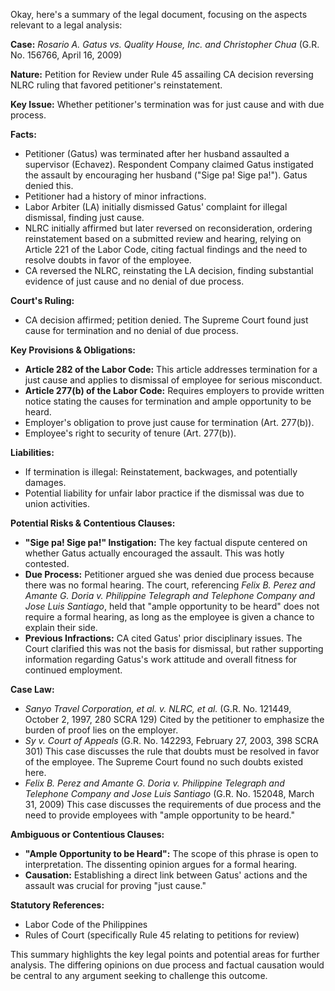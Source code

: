 Okay, here's a summary of the legal document, focusing on the aspects relevant to a legal analysis:

**Case:** *Rosario A. Gatus vs. Quality House, Inc. and Christopher Chua* (G.R. No. 156766, April 16, 2009)

**Nature:** Petition for Review under Rule 45 assailing CA decision reversing NLRC ruling that favored petitioner's reinstatement.

**Key Issue:** Whether petitioner's termination was for just cause and with due process.

**Facts:**

*   Petitioner (Gatus) was terminated after her husband assaulted a supervisor (Echavez). Respondent Company claimed Gatus instigated the assault by encouraging her husband ("Sige pa! Sige pa!"). Gatus denied this.
*   Petitioner had a history of minor infractions.
*   Labor Arbiter (LA) initially dismissed Gatus' complaint for illegal dismissal, finding just cause.
*   NLRC initially affirmed but later reversed on reconsideration, ordering reinstatement based on a submitted review and hearing, relying on Article 221 of the Labor Code, citing factual findings and the need to resolve doubts in favor of the employee.
*   CA reversed the NLRC, reinstating the LA decision, finding substantial evidence of just cause and no denial of due process.

**Court's Ruling:**

*   CA decision affirmed; petition denied. The Supreme Court found just cause for termination and no denial of due process.

**Key Provisions & Obligations:**

*   **Article 282 of the Labor Code:** This article addresses termination for a just cause and applies to dismissal of employee for serious misconduct.
*   **Article 277(b) of the Labor Code:** Requires employers to provide written notice stating the causes for termination and ample opportunity to be heard.
*   Employer's obligation to prove just cause for termination (Art. 277(b)).
*   Employee's right to security of tenure (Art. 277(b)).

**Liabilities:**

*   If termination is illegal: Reinstatement, backwages, and potentially damages.
*   Potential liability for unfair labor practice if the dismissal was due to union activities.

**Potential Risks & Contentious Clauses:**

*   **"Sige pa! Sige pa!" Instigation:** The key factual dispute centered on whether Gatus actually encouraged the assault. This was hotly contested.
*   **Due Process:** Petitioner argued she was denied due process because there was no formal hearing. The court, referencing *Felix B. Perez and Amante G. Doria v. Philippine Telegraph and Telephone Company and Jose Luis Santiago*, held that "ample opportunity to be heard" does not require a formal hearing, as long as the employee is given a chance to explain their side.
*   **Previous Infractions:** CA cited Gatus' prior disciplinary issues.  The Court clarified this was not the basis for dismissal, but rather supporting information regarding Gatus's work attitude and overall fitness for continued employment.

**Case Law:**

*   *Sanyo Travel Corporation, et al. v. NLRC, et al.* (G.R. No. 121449, October 2, 1997, 280 SCRA 129) Cited by the petitioner to emphasize the burden of proof lies on the employer.
*   *Sy v. Court of Appeals* (G.R. No. 142293, February 27, 2003, 398 SCRA 301) This case discusses the rule that doubts must be resolved in favor of the employee. The Supreme Court found no such doubts existed here.
*   *Felix B. Perez and Amante G. Doria v. Philippine Telegraph and Telephone Company and Jose Luis Santiago* (G.R. No. 152048, March 31, 2009) This case discusses the requirements of due process and the need to provide employees with "ample opportunity to be heard."

**Ambiguous or Contentious Clauses:**

*   **"Ample Opportunity to be Heard":** The scope of this phrase is open to interpretation.  The dissenting opinion argues for a formal hearing.
*   **Causation:** Establishing a direct link between Gatus' actions and the assault was crucial for proving "just cause."

**Statutory References:**

*   Labor Code of the Philippines
*   Rules of Court (specifically Rule 45 relating to petitions for review)

This summary highlights the key legal points and potential areas for further analysis. The differing opinions on due process and factual causation would be central to any argument seeking to challenge this outcome.
